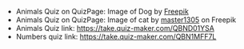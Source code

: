- Animals Quiz on QuizPage: Image of Dog by <a href="https://www.freepik.com/free-photo/portrait-adorable-dog-looking-up_6146976.htm#query=happy%20dog&position=14&from_view=keyword&track=ais&uuid=a526acb5-a7ba-448e-8ca5-58beace89a81">Freepik</a>
- Animals Quiz on QuizPage: Image of cat by <a href="https://www.freepik.com/free-photo/red-white-cat-i-white-studio_9405869.htm#query=cat&position=0&from_view=search&track=sph&uuid=78f5f478-c553-4e57-ba6a-33541c75c917"> master1305</a> on Freepik
- Animals Quiz link: https://take.quiz-maker.com/QBND01YSA
- Numbers quiz link: https://take.quiz-maker.com/QBN1MFF7L
